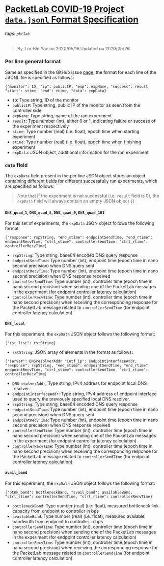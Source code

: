 # [PacketLab COVID-19 Project `data.jsonl` Format Specification](http://pktlab.caida.org:20557/data.jsonl)
###### tags: `pktlab`
> By Tzu-Bin Yan on 2020/05/16
> Updated on 2020/05/26

### Per line general format
Same as specified in the GitHub issue [page](https://github.com/CAIDA/packletlab-viz/issues/1), the format for each line of the JSONL file is specified as follows:
```
{"monitor": ID, "ip": publicIP, "exp": expName, "success": result, "start": stime, "end": etime, "data": expData}
```
- `ID`: Type string, ID of the monitor
- `publicIP`: Type string, public IP of the monitor as seen from the controller side
- `expName`: Type string, name of the ran experiment
- `result`: Type number (int), either 0 or 1, indicating failure or success of the experiment respectively
- `stime`: Type number (real) (i.e. float), epoch time when starting experiment 
- `etime`: Type number (real) (i.e. float), epoch time when finishing experiment
- `expData`: JSON object, additional information for the ran experiment

### `data` field
The `expData` field present in the per line JSON object stores an object containing different fields for different successfully run experiments, which are specified as follows:
> Note that if the experiment is not successful (i.e. `result` field is 0), the `expData` field will always contain an empty JSON object `{}`

#### `DNS_quad_1`, `DNS_quad_8`, `DNS_quad_9`, `DNS_quad_101`
For this set of experiments, the `expData` JSON object follows the following format:
```
{"response": rspString, "end_stime": endpointSendTime, "end_rtime": endpointRecvTime, "ctrl_stime": controllerSendTime, "ctrl_rtime": controllerRecvTime}
```
- `rspString`: Type string, base64 encoded DNS query response
- `endpointSendTime`: Type number (int), endpoint time (epoch time in nano second precision) when DNS query sent
- `endpointRecvTime`: Type number (int), endpoint time (epoch time in nano second precision) when DNS response received
- `controllerSendTime`: Type number (int), controller time (epoch time in nano second precision) when sending one of the PacketLab messages in the experiment (for endpoint controller latency calculation)
- `controllerRecvTime`: Type number (int), controller time (epoch time in nano second precision) when receiving the corresponding response for the PacketLab message related to `controllerSendTime` (for endpoint controller latency calculation)

#### `DNS_local`
For this experiment, the `expData` JSON object follows the following format:
```
{"rst_list": rstString}
```
- `rstString`: JSON array of elements in the format as follows:
```
{"server": DNSresolverAddr "intf_ip": endpointInterfaceAddr, "response": rspString, "end_stime": endpointSendTime, "end_rtime": endpointRecvTime, "ctrl_stime": controllerSendTime, "ctrl_rtime": controllerRecvTime}
```
- `DNSresolverAddr`: Type string, IPv4 address for endpoint local DNS resolver.
- `endpointInterfaceAddr`: Type string, IPv4 address of endpoint interface used to query the previously specified local DNS resolver.
- `rspString`: Type string, base64 encoded DNS query response
- `endpointSendTime`: Type number (int), endpoint time (epoch time in nano second precision) when DNS query sent
- `endpointRecvTime`: Type number (int), endpoint time (epoch time in nano second precision) when DNS response received
- `controllerSendTime`: Type number (int), controller time (epoch time in nano second precision) when sending one of the PacketLab messages in the experiment (for endpoint controller latency calculation)
- `controllerRecvTime`: Type number (int), controller time (epoch time in nano second precision) when receiving the corresponding response for the PacketLab message related to `controllerSendTime` (for endpoint controller latency calculation)

#### `avail_band`
For this experiment, the `expData` JSON object follows the following format:
```
{"btnk_band": bottleneckBand, "avail_band": availableBand, "ctrl_stime": controllerSendTime, "ctrl_rtime": controllerRecvTime}
```
- `bottleneckBand`: Type number (real) (i.e. float), measured bottleneck link capacity from endpoint to controller in bps
- `availableBand`: Type number (real) (i.e. float), measured available bandwidth from endpoint to controller in bps
- `controllerSendTime`: Type number (int), controller time (epoch time in nano second precision) when sending one of the PacketLab messages in the experiment (for endpoint controller latency calculation)
- `controllerRecvTime`: Type number (int), controller time (epoch time in nano second precision) when receiving the corresponding response for the PacketLab message related to `controllerSendTime` (for endpoint controller latency calculation)

